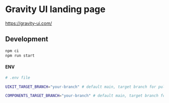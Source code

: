 # Gravity UI landing page

https://gravity-ui.com/

## Development

```bash
npm ci
npm run start
```

#### ENV

```bash
# .env file

UIKIT_TARGET_BRANCH="your-branch" # default main, target branch for pulling documentation from uikit

COMPONENTS_TARGET_BRANCH="your-branch" # default main, target branch for pulling documentation from components

```
